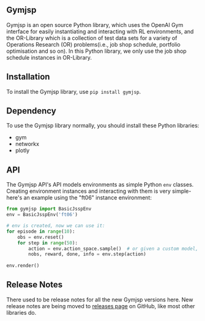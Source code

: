 ## Gymjsp

Gymjsp is an open source Python library, which uses the OpenAI Gym interface for easily instantiating and interacting with RL environments, and the OR-Library which is a collection of test data sets for a variety of Operations Research (OR) problems(i.e., job shop schedule, portfolio optimisation and so on).  In this Python library, we only use the job shop schedule instances in OR-Library.

## Installation

To install the Gymjsp library, use `pip install gymjsp`.

## Dependency

To use the Gymjsp library normally, you should install these Python libraries:

* gym
* networkx
* plotly

## API

The Gymjsp API's API models environments as simple Python `env` classes. Creating environment instances and interacting with them is very simple- here's an example using the "ft06" instance environment:

```python
from gymjsp import BasicJsspEnv
env = BasicJsspEnv('ft06')

# env is created, now we can use it: 
for episode in range(10): 
    obs = env.reset()
    for step in range(50):
        action = env.action_space.sample()  # or given a custom model, action = policy(observation)
        nobs, reward, done, info = env.step(action)
        
env.render()
```

## Release Notes

There used to be release notes for all the new Gymjsp versions here. New release notes are being moved to [releases page](https://github.com/Yunhui1998/Gymjsp) on GitHub, like most other libraries do.
